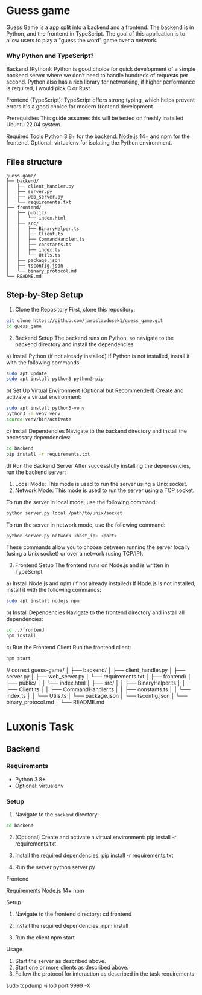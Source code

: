 # Guess game

Guess Game is a app split into a backend and a frontend. The backend is in Python, and the frontend in TypeScript. The goal of this application is to allow users to play a "guess the word" game over a network.

### Why Python and TypeScript?
Backend (Python): Python is good choice for quick development of a simple backend server where we don’t need to handle hundreds of requests per second. Python also has a rich library for networking, if higher performance is required, I would pick C or Rust.

Frontend (TypeScript): TypeScript offers strong typing, which helps prevent errors it's a good choice for modern frontend development.

Prerequisites
This guide assumes this will be tested on freshly installed Ubuntu 22.04 system.

Required Tools
Python 3.8+ for the backend.
Node.js 14+ and npm for the frontend.
Optional: virtualenv for isolating the Python environment.

## Files structure
```
guess-game/
├── backend/
│   ├── client_handler.py
│   ├── server.py
│   ├── web_server.py
│   └── requirements.txt
├── frontend/
│   ├── public/
│   │   └── index.html
│   ├── src/
│   │   ├── BinaryHelper.ts
│   │   ├── Client.ts
│   │   ├── CommandHandler.ts
│   │   ├── constants.ts
│   │   ├── index.ts
│   │   └── Utils.ts
│   ├── package.json
│   ├── tsconfig.json
│   └── binary_protocol.md
└── README.md
```



## Step-by-Step Setup

1. Clone the Repository
First, clone this repository:
```bash
git clone https://github.com/jaroslavdusek1/guess_game.git
cd guess_game
```

2. Backend Setup
The backend runs on Python, so navigate to the backend directory and install the dependencies.

a) Install Python (if not already installed)
If Python is not installed, install it with the following commands:
```bash
sudo apt update
sudo apt install python3 python3-pip
```

b) Set Up Virtual Environment (Optional but Recommended)
Create and activate a virtual environment:
```bash
sudo apt install python3-venv
python3 -m venv venv
source venv/bin/activate
```

c) Install Dependencies
Navigate to the backend directory and install the necessary dependencies:
```bash
cd backend
pip install -r requirements.txt
```

d) Run the Backend Server
After successfully installing the dependencies, run the backend server:
  1. Local Mode: This mode is used to run the server using a Unix socket.
  2. Network Mode: This mode is used to run the server using a TCP socket.

To run the server in local mode, use the following command:
```bash
python server.py local /path/to/unix/socket
```
To run the server in network mode, use the following command:
```bash
python server.py network <host_ip> <port>
```
These commands allow you to choose between running the server locally (using a Unix socket) or over a network (using TCP/IP).

3. Frontend Setup
The frontend runs on Node.js and is written in TypeScript.

a) Install Node.js and npm (if not already installed)
If Node.js is not installed, install it with the following commands:
```bash
sudo apt install nodejs npm
```

b) Install Dependencies
Navigate to the frontend directory and install all dependencies:
```bash
cd ../frontend
npm install
```

c) Run the Frontend Client
Run the frontend client:
```bash
npm start
```


















// correct
guess-game/
│
├── backend/
│   ├── client_handler.py
│   ├── server.py
│   ├── web_server.py
│   └── requirements.txt
│
├── frontend/
│   ├── public/
│   │   └── index.html
│   ├── src/
│   │   ├── BinaryHelper.ts
│   │   ├── Client.ts
│   │   ├── CommandHandler.ts
│   │   ├── constants.ts
│   │   └── index.ts
│   │   └── Utils.ts
│   └── package.json
│   └── tsconfig.json
│   └── binary_protocol.md
│
└── README.md






# Luxonis Task

## Backend

### Requirements

- Python 3.8+
- Optional: virtualenv

### Setup

1. Navigate to the `backend` directory:

```bash
cd backend
```

2. (Optional) Create and activate a virtual environment:
pip install -r requirements.txt

3. Install the required dependencies:
pip install -r requirements.txt

4. Run the server
python server.py


Frontend

Requirements
Node.js 14+
npm

Setup
1. Navigate to the frontend directory:
cd frontend

2. Install the required dependencies:
npm install

3. Run the client
npm start

Usage
1. Start the server as described above.
2. Start one or more clients as described above.
3. Follow the protocol for interaction as described in the task requirements.


sudo tcpdump -i lo0 port 9999 -X
